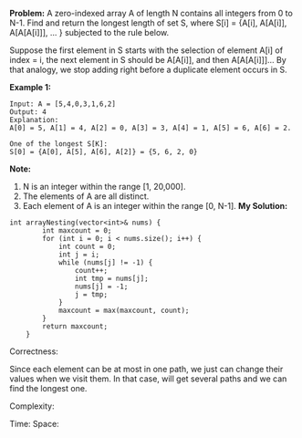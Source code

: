 **Problem:**
A zero-indexed array A of length N contains all integers from 0 to N-1. Find and return the longest length of set S, where S[i] = {A[i], A[A[i]], A[A[A[i]]], ... } subjected to the rule below.

Suppose the first element in S starts with the selection of element A[i] of index = i, the next element in S should be A[A[i]], and then A[A[A[i]]]… By that analogy, we stop adding right before a duplicate element occurs in S.

 

**Example 1:**

```
Input: A = [5,4,0,3,1,6,2]
Output: 4
Explanation: 
A[0] = 5, A[1] = 4, A[2] = 0, A[3] = 3, A[4] = 1, A[5] = 6, A[6] = 2.

One of the longest S[K]:
S[0] = {A[0], A[5], A[6], A[2]} = {5, 6, 2, 0}
```

 

**Note:**

1. N is an integer within the range [1, 20,000].
2. The elements of A are all distinct.
3. Each element of A is an integer within the range [0, N-1].
**My Solution:**
```
int arrayNesting(vector<int>& nums) {
        int maxcount = 0;
        for (int i = 0; i < nums.size(); i++) {
            int count = 0;
            int j = i;
            while (nums[j] != -1) {
                count++;
                int tmp = nums[j];
                nums[j] = -1;
                j = tmp;
            }
            maxcount = max(maxcount, count);
        }
        return maxcount;
    }
```
Correctness:

Since each element can be at most in one path, we just can change their values when we visit them. In that case, will get several paths and we can find the longest one.

Complexity:

Time: 
Space: 